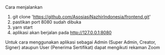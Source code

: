 Cara menjalankan
 1. git clone 'https://github.com/AsosiasiNazhirIndonesia/frontend.git'
 2. pastikan port 8080 sudah dibuka
 3. yarn start
 4. aplikasi akan berjalan pada http://127.0.0.1:8080

Untuk cara menggunakan aplikasi sebagai Admin (Super Admin, Creator, Signer) ataupun User (Penerima Sertifikat) dapat mengikuti rekaman Zoom